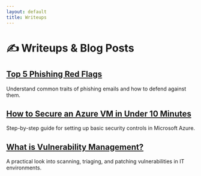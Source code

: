 ```yaml
---
layout: default
title: Writeups
---
```


# ✍️ Writeups & Blog Posts

## [Top 5 Phishing Red Flags](writeups/phishing-red-flags.md)
Understand common traits of phishing emails and how to defend against them.

## [How to Secure an Azure VM in Under 10 Minutes](writeups/azure-vm-guide.md)
Step-by-step guide for setting up basic security controls in Microsoft Azure.

## [What is Vulnerability Management?](writeups/vulnerability-management.md)
A practical look into scanning, triaging, and patching vulnerabilities in IT environments.
